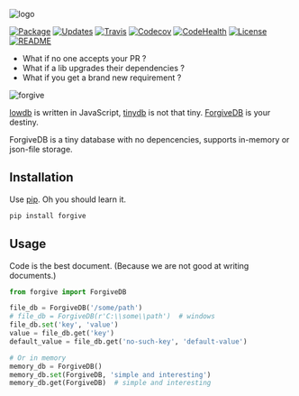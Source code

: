 ![logo](https://rawgit.com/hui-z/ForgiveDB/master/pics/logo.svg)

[![Package](https://img.shields.io/pypi/v/forgive.svg)](https://pypi.python.org/pypi/forgive)
[![Updates](https://pyup.io/repos/github/hui-z/ForgiveDB/shield.svg)](https://pyup.io/repos/github/hui-z/ForgiveDB/)
[![Travis](https://img.shields.io/travis/hui-z/ForgiveDB.svg)](https://travis-ci.org/hui-z/ForgiveDB)
[![Codecov](https://img.shields.io/codecov/c/github/hui-z/ForgiveDB.svg)](http://codecov.io/github/hui-z/ForgiveDB?branch=master)
[![CodeHealth](https://landscape.io/github/hui-z/ForgiveDB/master/landscape.svg?style=flat)](https://landscape.io/github/hui-z/ForgiveDB/master)
[![License](https://img.shields.io/github/license/hui-z/ForgiveDB.svg)](https://github.com/hui-z/ForgiveDB/blob/master/LICENSE)
[![README](https://img.shields.io/badge/简介-中文-brightgreen.svg)](https://github.com/hui-z/ForgiveDB/blob/master/README.cn.md)

* What if no one accepts your PR ?
* What if a lib upgrades their dependencies ?
* What if you get a brand new requirement ?

![forgive](https://rawgit.com/hui-z/ForgiveDB/master/pics/forgive.jpg)

[lowdb](https://github.com/typicode/lowdb) is written in JavaScript,
[tinydb](http://tinydb.readthedocs.io/en/latest/intro.html) is not that tiny.
[ForgiveDB](https://github.com/hui-z/ForgiveDB) is your destiny.

ForgiveDB is a tiny database with no depencencies,
supports in-memory or json-file storage.


## Installation

Use [pip](https://pip.pypa.io/). Oh you should learn it.

``` python
pip install forgive
```


## Usage

Code is the best document.
(Because we are not good at writing documents.)

``` python
from forgive import ForgiveDB

file_db = ForgiveDB('/some/path')
# file_db = ForgiveDB(r'C:\\some\\path')  # windows
file_db.set('key', 'value')
value = file_db.get('key')
default_value = file_db.get('no-such-key', 'default-value')

# Or in memory
memory_db = ForgiveDB()
memory_db.set(ForgiveDB, 'simple and interesting')
memory_db.get(ForgiveDB)  # simple and interesting
```
